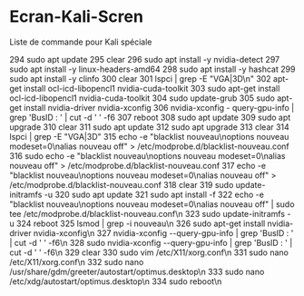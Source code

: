 # Ecran-Kali-Scren
Liste de commande pour Kali spéciale


  294  sudo apt update
  295  clear
  296  sudo apt install -y nvidia-detect
  297  sudo apt install -y linux-headers-amd64
  298  sudo apt install -y hashcat
  299  sudo apt install -y clinfo
  300  clear
  301  lspci | grep -E "VGA|3D\n"
  302  apt-get install ocl-icd-libopencl1 nvidia-cuda-toolkit
  303  sudo apt-get install ocl-icd-libopencl1 nvidia-cuda-toolkit
  304  sudo update-grub
  305  sudo apt-get install nvidia-driver nvidia-xconfig
  306  nvidia-xconfig - query-gpu-info | grep 'BusID : ' | cut -d ' ' -f6
  307  reboot
  308  sudo apt update
  309  sudo apt upgrade
  310  clear
  311  sudo apt update
  312  sudo apt upgrade
  313  clear
  314  lspci | grep -E "VGA|3D"
  315  echo -e "blacklist nouveau\noptions nouveau modeset=0\nalias nouveau off" > /etc/modprobe.d/blacklist-nouveau.conf
  316  sudo echo -e "blacklist nouveau\noptions nouveau modeset=0\nalias nouveau off" > /etc/modprobe.d/blacklist-nouveau.conf
  317  echo -e "blacklist nouveau\noptions nouveau modeset=0\nalias nouveau off" > /etc/modprobe.d/blacklist-nouveau.conf
  318  clear
  319  sudo update-initramfs -u
  320  sudo apt update
  321  sudo apt install -f
  322  echo -e "blacklist nouveau\noptions nouveau modeset=0\nalias nouveau off" | sudo tee /etc/modprobe.d/blacklist-nouveau.conf\n
  323  sudo update-initramfs -u
  324  reboot
  325  lsmod | grep -i nouveau\n
  326  sudo apt-get install nvidia-driver nvidia-xconfig\n
  327  nvidia-xconfig --query-gpu-info | grep 'BusID : ' | cut -d ' ' -f6\n
  328  sudo nvidia-xconfig --query-gpu-info | grep 'BusID : ' | cut -d ' ' -f6\n
  329  clear
  330  sudo vim /etc/X11/xorg.conf\n
  331  sudo nano /etc/X11/xorg.conf\n
  332  sudo nano /usr/share/gdm/greeter/autostart/optimus.desktop\n
  333  sudo nano /etc/xdg/autostart/optimus.desktop\n
  334  sudo reboot\n

